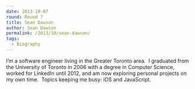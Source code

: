 ```yaml
---
date: 2013-10-07
round: Round 7
title: Sean Dawson
author: Sean Dawson
permalink: /2013/10/sean-dawson/
tags:
  - Biography
---
```

I&#8217;m a software engineer living in the Greater Toronto area.  I graduated from the University of Toronto in 2006 with a degree in Computer Science, worked for LinkedIn until 2012, and am now exploring personal projects on my own time.  Topics keeping me busy: iOS and JavaScript.
